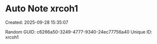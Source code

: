 ﻿# Auto Note xrcoh1
Created: 2025-09-28 15:35:07

Random GUID: c6266a50-3249-4777-9340-24ec77756a40
Unique ID: xrcoh1
